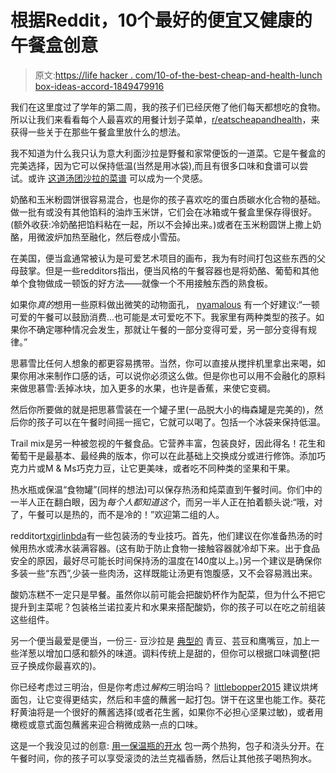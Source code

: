 # 根据Reddit，10个最好的便宜又健康的午餐盒创意

> 原文:[https://life hacker . com/10-of-the-best-cheap-and-health-lunch box-ideas-accord-1849479916](https://lifehacker.com/10-of-the-best-cheap-and-healthy-lunchbox-ideas-accord-1849479916)

我们在这里度过了学年的第二周，我的孩子们已经厌倦了他们每天都想吃的食物。所以让我们来看看每个人最喜欢的用餐计划子菜单，[r/eatscheapandhealth](https://www.reddit.com/r/EatCheapAndHealthy/)，来获得一些关于在那些午餐盒里放什么的想法。

我不知道为什么我只认为意大利面沙拉是野餐和家常便饭的一道菜。它是午餐盒的完美选择，因为它可以保持低温(当然是用冰袋),而且有很多口味和食谱可以尝试。或许 [这道汤团沙拉的菜谱](https://lifehacker.com/you-should-make-pasta-salad-with-store-bought-gnocchi-1847157759) 可以成为一个灵感。

奶酪和玉米粉圆饼很容易混合，也是你的孩子喜欢吃的蛋白质碳水化合物的基础。做一批有或没有其他馅料的油炸玉米饼，它们会在冰箱或午餐盒里保存得很好。(额外收获:冷奶酪把馅料粘在一起，所以不会掉出来。)或者在玉米粉圆饼上撒上奶酪，用微波炉加热至融化，然后卷成小雪茄。

在美国，便当盒通常被认为是可爱艺术项目的画布，我为有时间打包这些东西的父母鼓掌。但是一些redditors指出，便当风格的午餐容器也是将奶酪、葡萄和其他单个食物做成一顿饭的好方法——就像一个不用接触东西的熟食板。

如果你*真的*想用一些原料做出微笑的动物面孔， [nyamalous](https://www.reddit.com/r/EatCheapAndHealthy/comments/parkis/comment/habdf8o/?utm_source=reddit&utm_medium=web2x&context=3) 有一个好建议:“一顿可爱的午餐可以鼓励消费...也可能是*太*可爱吃不下。我家里有两种类型的孩子。如果你不确定哪种情况会发生，那就让午餐的一部分变得可爱，另一部分变得有规律。”

思慕雪比任何人想象的都更容易携带。当然，你可以直接从搅拌机里拿出来喝，如果你用冰来制作口感的话，可以说你必须这么做。但是你也可以用不会融化的原料来做思慕雪:丢掉冰块，加入更多的水果，也许是香蕉，来使它变稠。

然后你所要做的就是把思慕雪装在一个罐子里(一品脱大小的梅森罐是完美的)，然后你的孩子可以在午餐时间摇一摇它，它就可以喝了。包括一个冰袋来保持低温。

Trail mix是另一种被忽视的午餐食品。它营养丰富，包装良好，因此得名！花生和葡萄干是最基本、最经典的版本，你可以在此基础上交换成分或进行修饰。添加巧克力片或M & Ms巧克力豆，让它更美味，或者吃不同种类的坚果和干果。

热水瓶或保温“食物罐”(同样的想法)可以保存热汤和炖菜直到午餐时间。你们中的一半人正在翻白眼，因为*每个人都知道这个*，而另一半人正在拍着额头说:“哦，对了，午餐可以是热的，而不是冷的！”欢迎第二组的人。

redditor[txgirlinbda](https://www.reddit.com/r/EatCheapAndHealthy/comments/parkis/comment/ha6o3px/?utm_source=reddit&utm_medium=web2x&context=3)有一些包装汤的专业技巧。首先，他们建议在你准备热汤的时候用热水或沸水装满容器。(这有助于防止食物一接触容器就冷却下来。出于食品安全的原因，最好尽可能长时间保持汤的温度在140度以上。)另一个建议是确保你多装一些“东西”,少装一些肉汤，这样既能让汤更有饱腹感，又不会容易溅出来。

酸奶冻糕不一定只是早餐。虽然你以前可能会把酸奶杯作为配菜，但为什么不把它提升到主菜呢？包装格兰诺拉麦片和水果来搭配酸奶，你的孩子可以在吃之前组装这些组件。

另一个便当最爱是便当，一份三- 豆沙拉是 [典型的](https://www.dinneratthezoo.com/three-bean-salad/) 青豆、芸豆和鹰嘴豆，加上一些洋葱以增加口感和额外的味道。调料传统上是甜的，但你可以根据口味调整(把豆子换成你最喜欢的)。

你已经考虑过三明治，但是你考虑过*解构*三明治吗？ [littlebopper2015](https://www.reddit.com/r/EatCheapAndHealthy/comments/parkis/comment/ha6o6bj/?utm_source=reddit&utm_medium=web2x&context=3) 建议烘烤面包，让它变得更结实，然后和丰盛的蘸酱一起打包。饼干在这里也能工作。葵花籽黄油将是一个很好的蘸酱选择(或者花生酱，如果你不必担心坚果过敏)，或者用橄榄或意式面包蘸酱来迎合稍微成熟一点的口味。

这是一个我没见过的创意: [用一保温瓶的开水](https://www.reddit.com/r/EatCheapAndHealthy/comments/parkis/comment/ha7eyiw/?utm_source=reddit&utm_medium=web2x&context=3) 包一两个热狗，包子和浇头分开。在午餐时间，你的孩子可以享受滚烫的法兰克福香肠，然后让其他孩子喝热狗水。